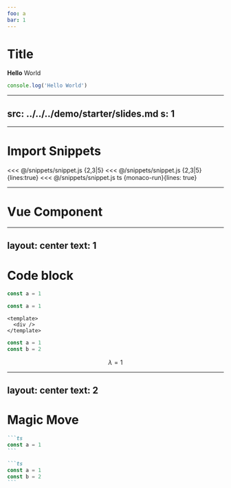 ```yaml
---
foo: a
bar: 1
---
```


# Title

**Hello** World

[](./a)

```ts {a}
console.log('Hello World')
```

---
src: ../../../demo/starter/slides.md
s: 1
---

---

# Import Snippets

<<< @/snippets/snippet.js {2,3|5}
<<< @/snippets/snippet.js {2,3|5}{lines:true}
<<< @/snippets/snippet.js ts {monaco-run}{lines: true}

---

# Vue Component

<div title="hi" />
<Comp :x="a" />

<script setup lang="ts">
import { ref } from 'vue'
let a = ref(1)
</script>

---
layout: center
text: 1
---

# Code block

```ts {1,2|3}
const a = 1
```

```ts twoslash
const a = 1
```

```vue {monaco-run}{showOutputAt: '+1'}
<template>
  <div />
</template>
```

```ts {monaco-run}{showOutputAt: '+1'} twoslash
const a = 1
const b = 2
```

$$
\lambda = 1
$$

---
layout: center
text: 2
---

# Magic Move

````md magic-move
```ts
const a = 1
```

```ts
const a = 1
const b = 2
```
````
